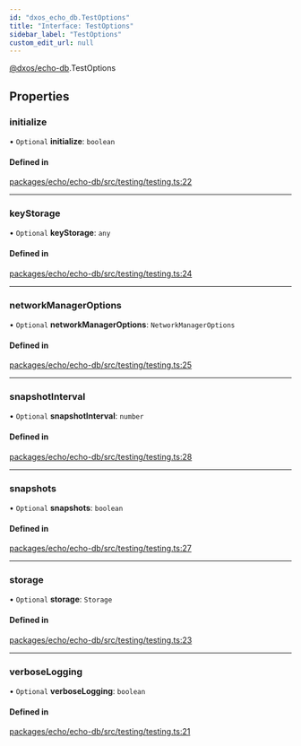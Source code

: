 ```yaml
---
id: "dxos_echo_db.TestOptions"
title: "Interface: TestOptions"
sidebar_label: "TestOptions"
custom_edit_url: null
---
```


[@dxos/echo-db](../modules/dxos_echo_db.md).TestOptions

## Properties

### initialize

• `Optional` **initialize**: `boolean`

#### Defined in

[packages/echo/echo-db/src/testing/testing.ts:22](https://github.com/dxos/protocols/blob/c793f0fed/packages/echo/echo-db/src/testing/testing.ts#L22)

___

### keyStorage

• `Optional` **keyStorage**: `any`

#### Defined in

[packages/echo/echo-db/src/testing/testing.ts:24](https://github.com/dxos/protocols/blob/c793f0fed/packages/echo/echo-db/src/testing/testing.ts#L24)

___

### networkManagerOptions

• `Optional` **networkManagerOptions**: `NetworkManagerOptions`

#### Defined in

[packages/echo/echo-db/src/testing/testing.ts:25](https://github.com/dxos/protocols/blob/c793f0fed/packages/echo/echo-db/src/testing/testing.ts#L25)

___

### snapshotInterval

• `Optional` **snapshotInterval**: `number`

#### Defined in

[packages/echo/echo-db/src/testing/testing.ts:28](https://github.com/dxos/protocols/blob/c793f0fed/packages/echo/echo-db/src/testing/testing.ts#L28)

___

### snapshots

• `Optional` **snapshots**: `boolean`

#### Defined in

[packages/echo/echo-db/src/testing/testing.ts:27](https://github.com/dxos/protocols/blob/c793f0fed/packages/echo/echo-db/src/testing/testing.ts#L27)

___

### storage

• `Optional` **storage**: `Storage`

#### Defined in

[packages/echo/echo-db/src/testing/testing.ts:23](https://github.com/dxos/protocols/blob/c793f0fed/packages/echo/echo-db/src/testing/testing.ts#L23)

___

### verboseLogging

• `Optional` **verboseLogging**: `boolean`

#### Defined in

[packages/echo/echo-db/src/testing/testing.ts:21](https://github.com/dxos/protocols/blob/c793f0fed/packages/echo/echo-db/src/testing/testing.ts#L21)
